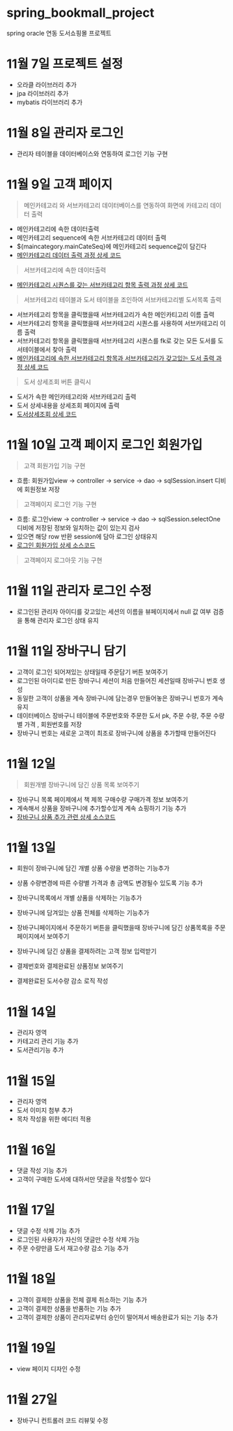 # spring_bookmall_project
spring oracle 연동 도서쇼핑몰 프로젝트


# 11월 7일 프로젝트 설정 
- 오라클 라이브러리 추가
- jpa 라이브러리 추가
- mybatis 라이브러리 추가

# 11월 8일 관리자 로그인 
- 관리자 테이블을 데이터베이스와 연동하여 로그인 기능 구현

# 11월 9일 고객 페이지
> 메인카테고리 와 서브카테고리 데이터베이스를 연동하여 화면에 카테고리 데이터 출력
+ 메인카테고리에 속한 데이터출력
+ 메인카테고리 sequence에 속한 서브카테고리 데이터 출력
+ ${maincategory.mainCateSeq}에 메인카테고리 sequence값이 담긴다
+ [메인카테고리 데이터 출력 과정 상세 코드](https://blog.naver.com/tkgksw/222153608868)

> 서브카테고리에 속한 데이터출력
+ [메인카테고리 시퀀스를 갖는 서브카테고리 항목 출력 과정 상세 코드](https://blog.naver.com/tkgksw/222153644678)

> 서브카테고리 테이블과 도서 테이블을 조인하여 서브카테고리별 도서목록 출력
+ 서브카테고리 항목을 클릭했을때 서브카테고리가 속한 메인카티고리 이름 출력
+ 서브카테고리 항목을 클릭했을때 서브카테고리 시퀀스를 사용하여 서브카테고리 이름 출력
+ 서브카테고리 항목을 클릭했을때 서브카테고리 시퀀스를 fk로 갖는 모든 도서를 도서테이블에서 찾아 출력
+ [메인카테고리에 속한 서브카테고리 항목과 서브카테고리가 갖고있는 도서 출력 과정 상세 코드](https://blog.naver.com/tkgksw/222154365031)


> 도서 상세조회 버튼 클릭시 
- 도서가 속한 메인카테고리와 서브카테고리 출력
- 도서 상세내용을 상세조회 페이지에 출력
- [도서상세조회 상세 코드](https://blog.naver.com/tkgksw/222155328911)


# 11월 10일 고객 페이지 로그인 회원가입
> 고객 회원가입 기능 구현
+ 흐름: 회원가입view -> controller -> service -> dao -> sqlSession.insert 디비에 회원정보 저장

> 고객페이지 로그인 기능 구현
+ 흐름: 로그인view -> controller -> service -> dao -> sqlSession.selectOne 디비에 저장된 정보와 일치하는 값이 있는지 검사
+ 있으면 해당 row 반환 session에 담아 로그인 상태유지
+ [로그인 회원가입 상세 소스코드](https://blog.naver.com/tkgksw/222152191916)


> 고객페이지 로그아웃 기능 구현


# 11월 11일 관리자 로그인 수정
- 로그인된 관리자 아이디를 갖고있는 세션의 이름을 뷰페이지에서 null 값 여부 검증을 통해 관리자 로그인 상태 유지

# 11월 11일 장바구니 담기
- 고객이 로그인 되어져있는 상태일때 주문담기 버튼 보여주기
- 로그인된 아이디로 만든 장바구니 세션이 처음 만들어진 세션일때 장바구니 번호 생성
- 동일한 고객이 상품을 계속 장바구니에 담는경우 만들어놓은 장바구니 번호가 계속 유지
- 데이터베이스 장바구니 테이블에 주문번호와 주문한 도서 pk, 주문 수량, 주문 수량별 가격 , 회원번호를 저장
- 장바구니 번호는 새로운 고객이 최조로 장바구니에 상품을 추가할때 만들어진다

# 11월 12일
> 회원개별 장바구니에 담긴 상품 목록 보여주기
+ 장바구니 목록 페이제에서 책 제목 구매수량 구매가격 정보 보여주기
+ 계속해서 상품을 장바구니에 추가할수있게 계속 쇼핑하기 기능 추가
+ [장바구니 상품 추가 관련 상세 소스코드](https://blog.naver.com/tkgksw/222156590445)


# 11월 13일
- 회원이 장바구니에 담긴 개별 상품 수량을 변경하는 기능추가
- 상품 수량변경에 따른 수량별 가격과 총 금액도 변경될수 있도록 기능 추가
- 장바구니목록에서 개별 상품을 삭제하는 기능추가
- 장바구니에 담겨있는 상품 전체를 삭제하는 기능추가
- 장바구니페이지에서 주문하기 버튼을 클릭했을때 장바구니에 담긴 상품목록을 주문페이지에서 보여주기

- 장바구니에 담긴 상품을 결제하려는 고객 정보 입력받기
- 결제번호와 결제완료된 상품정보 보여주기
- 결제완료된 도서수량 감소 로직 작성

# 11월 14일
- 관리자 영역
- 카테고리 관리 기능 추가
- 도서관리기능 추가


# 11월 15일
- 관리자 영역
- 도서 이미지 첨부 추가
- 목차 작성을 위한 에디터 적용

# 11월 16일
- 댓글 작성 기능 추가
- 고객이 구매한 도서에 대하서만 댓글을 작성할수 있다

# 11월 17일
- 댓글 수정 삭제 기능 추가
- 로그인된 사용자가 자신의 댓글만 수정 삭제 가능
- 주문 수량만큼 도서 재고수량 감소 기능 추가

# 11월 18일
- 고객이 결제한 상품을 전체 결제 취소하는 기능 추가
- 고객이 결제한 상품을 반품하는 기능 추가
- 고객이 결제한 상품이 관리자로부터 승인이 떨어져서 배송완료가 되는 기능 추가

# 11월 19일
- view 페이지 디자인 수정

# 11월 27일
- 장바구니 컨트롤러 코드 리뷰및 수정

